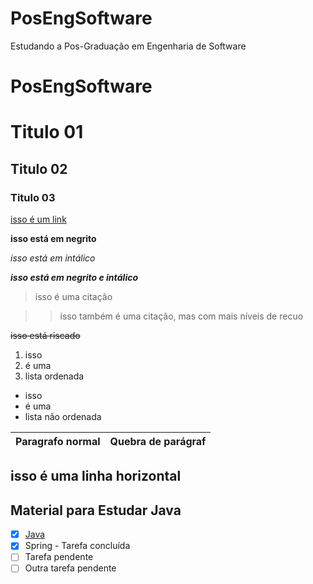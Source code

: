 # PosEngSoftware
Estudando a Pos-Graduação em Engenharia de Software

# PosEngSoftware

# Titulo 01

## Titulo 02

### Titulo 03

[isso é um link](https://www.markdownguide.org/cheat-sheet/)

**isso está em negrito**

_isso está em intálico_

_**isso está em negrito e intálico**_

> isso é uma citação

>> isso também é uma citação, mas com mais níveis de recuo

~~isso está riscado~~

1. isso
2. é uma
3. lista ordenada

- isso
- é uma
- lista não ordenada

Paragrafo normal | Quebra de parágraf
---|---

isso é uma linha horizontal
---

Material para Estudar Java
---

- [x] [Java](https://docs.google.com/document/d/1re3tO2rAYK8vF9goLpZboNTsqjw1A76Ns7idLfwbgJU/edit)
- [x] Spring - Tarefa concluída
- [ ] Tarefa pendente
- [ ] Outra tarefa pendente
